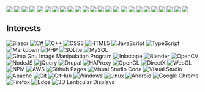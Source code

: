 <a href="https://github.com/LostBeard/SpawnDev.BlazorJS" title="SpawnDev.BlazorJS"><img align="top" src="https://github-readme-stats.vercel.app/api/pin/?delta=25&theme=dark&username=LostBeard&repo=SpawnDev.BlazorJS" /></a>
<a href="https://github.com/LostBeard/SpawnDev.BlazorJS.WebWorkers" title="SpawnDev.BlazorJS.WebWorkers"><img align="top" src="https://github-readme-stats.vercel.app/api/pin/?delta=25&theme=dark&username=LostBeard&repo=SpawnDev.BlazorJS.WebWorkers" /></a>
<a href="https://github.com/LostBeard/Anaglyphohol" title="Anaglyphohol"><img align="top" src="https://github-readme-stats.vercel.app/api/pin/?delta=25&theme=dark&username=LostBeard&repo=Anaglyphohol" /></a>
<a href="https://github.com/LostBeard/SpawnDev.BlazorJS.PeerJS" title="SpawnDev.BlazorJS.PeerJS"><img align="top" src="https://github-readme-stats.vercel.app/api/pin/?delta=25&theme=dark&username=LostBeard&repo=SpawnDev.BlazorJS.PeerJS" /></a>
<a href="https://github.com/LostBeard/SpawnDev.BlazorJS.FFmpegWasm" title="SpawnDev.BlazorJS.FFmpegWasm"><img align="top" src="https://github-readme-stats.vercel.app/api/pin/?delta=25&theme=dark&username=LostBeard&repo=SpawnDev.BlazorJS.FFmpegWasm" /></a>
<a href="https://github.com/LostBeard/SpawnDev.BlazorJS.WebTorrents" title="SpawnDev.BlazorJS.WebTorrents"><img align="top" src="https://github-readme-stats.vercel.app/api/pin/?delta=25&theme=dark&username=LostBeard&repo=SpawnDev.BlazorJS.WebTorrents" /></a>
<a href="https://github.com/LostBeard/SpawnDev.BlazorJS.SimplePeer" title="SpawnDev.BlazorJS.SimplePeer"><img align="top" src="https://github-readme-stats.vercel.app/api/pin/?delta=25&theme=dark&username=LostBeard&repo=SpawnDev.BlazorJS.SimplePeer" /></a>
<a href="https://github.com/LostBeard/SpawnDev.BlazorJS.SocketIO" title="SpawnDev.BlazorJS.SocketIO"><img align="top" src="https://github-readme-stats.vercel.app/api/pin/?delta=25&theme=dark&username=LostBeard&repo=SpawnDev.BlazorJS.SocketIO" /></a>
<a href="https://github.com/LostBeard/SpawnDev.BlazorJS.PixiJS" title="SpawnDev.BlazorJS.PixiJS"><img align="top" src="https://github-readme-stats.vercel.app/api/pin/?delta=25&theme=dark&username=LostBeard&repo=SpawnDev.BlazorJS.PixiJS" /></a>
<a href="https://github.com/LostBeard/BlazorWebAppSIMDDetectExample" title="BlazorWebAppSIMDDetectExample"><img align="top" src="https://github-readme-stats.vercel.app/api/pin/?delta=25&theme=dark&username=LostBeard&repo=BlazorWebAppSIMDDetectExample" /></a>
<a href="https://github.com/LostBeard/SpawnDev.BlazorJS.MessagePack" title="SpawnDev.BlazorJS.MessagePack"><img align="top" src="https://github-readme-stats.vercel.app/api/pin/?delta=25&theme=dark&username=LostBeard&repo=SpawnDev.BlazorJS.MessagePack" /></a>
<a href="https://github.com/LostBeard/SpawnDev.BlazorJS.VisNetwork" title="SpawnDev.BlazorJS.VisNetwork"><img align="top" src="https://github-readme-stats.vercel.app/api/pin/?delta=25&theme=dark&username=LostBeard&repo=SpawnDev.BlazorJS.VisNetwork" /></a>
<a href="https://github.com/LostBeard/SpawnDev.BlazorJS.BabylonJS6" title="SpawnDev.BlazorJS.BabylonJS6"><img align="top" src="https://github-readme-stats.vercel.app/api/pin/?delta=25&theme=dark&username=LostBeard&repo=SpawnDev.BlazorJS.BabylonJS6" /></a>
<a href="https://github.com/LostBeard/SpawnDev.BlazorJS.BrowserExtension" title="SpawnDev.BlazorJS.BrowserExtension"><img align="top" src="https://github-readme-stats.vercel.app/api/pin/?delta=25&theme=dark&username=LostBeard&repo=SpawnDev.BlazorJS.BrowserExtension" /></a>
<a href="https://github.com/LostBeard/SpawnDev.BlazorJS.TransformersJS" title="SpawnDev.BlazorJS.TransformersJS"><img align="top" src="https://github-readme-stats.vercel.app/api/pin/?delta=25&theme=dark&username=LostBeard&repo=SpawnDev.BlazorJS.TransformersJS" /></a>
<a href="https://github.com/LostBeard/BlazorWASMSIMDDetectExample" title="BlazorWASMSIMDDetectExample"><img align="top" src="https://github-readme-stats.vercel.app/api/pin/?delta=25&theme=dark&username=LostBeard&repo=BlazorWASMSIMDDetectExample" /></a>
<a href="https://github.com/LostBeard/SpawnDev.PatchStreams" title="SpawnDev.PatchStreams"><img align="top" src="https://github-readme-stats.vercel.app/api/pin/?delta=25&theme=dark&username=LostBeard&repo=SpawnDev.PatchStreams" /></a>
<a href="https://github.com/LostBeard/SpawnDev.EBML" title="SpawnDev.EBML"><img align="top" src="https://github-readme-stats.vercel.app/api/pin/?delta=25&theme=dark&username=LostBeard&repo=SpawnDev.EBML" /></a>
<a href="https://github.com/LostBeard/SpawnDev.BlazorJS.OpenCVSharp4" title="SpawnDev.BlazorJS.OpenCVSharp4"><img align="top" src="https://github-readme-stats.vercel.app/api/pin/?delta=25&theme=dark&username=LostBeard&repo=SpawnDev.BlazorJS.OpenCVSharp4" /></a>
<a href="https://github.com/LostBeard/BlazorServiceWorkerDemo" title="BlazorServiceWorkerDemo"><img align="top" src="https://github-readme-stats.vercel.app/api/pin/?delta=25&theme=dark&username=LostBeard&repo=BlazorServiceWorkerDemo" /></a>
<a href="https://github.com/LostBeard/SpawnDev.BlazorJS.CodeRunner" title="SpawnDev.BlazorJS.CodeRunner"><img align="top" src="https://github-readme-stats.vercel.app/api/pin/?delta=25&theme=dark&username=LostBeard&repo=SpawnDev.BlazorJS.CodeRunner" /></a>
<a href="https://github.com/LostBeard/BlazorWebBluetoothDemo" title="BlazorWebBluetoothDemo"><img align="top" src="https://github-readme-stats.vercel.app/api/pin/?delta=25&theme=dark&username=LostBeard&repo=BlazorWebBluetoothDemo" /></a>
<a href="https://github.com/LostBeard/SpawnDev.BlazorJS.Cryptography" title="SpawnDev.BlazorJS.Cryptography"><img align="top" src="https://github-readme-stats.vercel.app/api/pin/?delta=25&theme=dark&username=LostBeard&repo=SpawnDev.BlazorJS.Cryptography" /></a>
<a href="https://github.com/LostBeard/SimpleWebWorkersExample" title="SimpleWebWorkersExample"><img align="top" src="https://github-readme-stats.vercel.app/api/pin/?delta=25&theme=dark&username=LostBeard&repo=SimpleWebWorkersExample" /></a>

## Interests
![Blazor](https://img.shields.io/badge/blazor-%235C2D91.svg?style=for-the-badge&logo=blazor&logoColor=white)
![C#](https://img.shields.io/badge/c%23-%23239120.svg?style=for-the-badge&logo=csharp&logoColor=white)
![C++](https://img.shields.io/badge/c++-%2300599C.svg?style=for-the-badge&logo=c%2B%2B&logoColor=white)
![CSS3](https://img.shields.io/badge/css3-%231572B6.svg?style=for-the-badge&logo=css3&logoColor=white)
![HTML5](https://img.shields.io/badge/html5-%23E34F26.svg?style=for-the-badge&logo=html5&logoColor=white)
![JavaScript](https://img.shields.io/badge/javascript-%23323330.svg?style=for-the-badge&logo=javascript&logoColor=%23F7DF1E)
![TypeScript](https://img.shields.io/badge/typescript-%23007ACC.svg?style=for-the-badge&logo=typescript&logoColor=white)
![Markdown](https://img.shields.io/badge/markdown-%23000000.svg?style=for-the-badge&logo=markdown&logoColor=white)
![PHP](https://img.shields.io/badge/php-%23777BB4.svg?style=for-the-badge&logo=php&logoColor=white)
![SQLite](https://img.shields.io/badge/sqlite-%2307405e.svg?style=for-the-badge&logo=sqlite&logoColor=white)
![MySQL](https://img.shields.io/badge/mysql-4479A1.svg?style=for-the-badge&logo=mysql&logoColor=white)
![Gimp Gnu Image Manipulation Program](https://img.shields.io/badge/Gimp-657D8B?style=for-the-badge&logo=gimp&logoColor=FFFFFF)
![Inkscape](https://img.shields.io/badge/Inkscape-e0e0e0?style=for-the-badge&logo=inkscape&logoColor=080A13)
![Blender](https://img.shields.io/badge/blender-%23F5792A.svg?style=for-the-badge&logo=blender&logoColor=white)
![OpenCV](https://img.shields.io/badge/opencv-%23white.svg?style=for-the-badge&logo=opencv&logoColor=white)
![NodeJS](https://img.shields.io/badge/node.js-6DA55F?style=for-the-badge&logo=node.js&logoColor=white)
![jQuery](https://img.shields.io/badge/jquery-%230769AD.svg?style=for-the-badge&logo=jquery&logoColor=white)
![Drupal](https://img.shields.io/badge/drupal-%230678BE.svg?style=for-the-badge&logo=drupal&logoColor=white)
![HAProxy](https://img.shields.io/badge/-HAProxy-%23870000?style=for-the-badge&logo=HAProxy&logoColor=white)
![OpenGL](https://img.shields.io/badge/OpenGL-%23FFFFFF.svg?style=for-the-badge&logo=opengl)
![DirectX](https://img.shields.io/badge/DirectX-%23FFFF88.svg?style=for-the-badge&logo=directx)
![WebGL](https://img.shields.io/badge/WebGL-990000?logo=webgl&logoColor=white&style=for-the-badge)
![NPM](https://img.shields.io/badge/NPM-%23CB3837.svg?style=for-the-badge&logo=npm&logoColor=white)
![AWS](https://img.shields.io/badge/AWS-%23FF9900.svg?style=for-the-badge&logo=amazon-aws&logoColor=white)
![Github Pages](https://img.shields.io/badge/github%20pages-121013?style=for-the-badge&logo=github&logoColor=white)
![Visual Studio Code](https://img.shields.io/badge/Visual%20Studio%20Code-0078d7.svg?style=for-the-badge&logo=visual-studio-code&logoColor=white)
![Visual Studio](https://img.shields.io/badge/Visual%20Studio-5C2D91.svg?style=for-the-badge&logo=visual-studio&logoColor=white)
![Apache](https://img.shields.io/badge/apache-%23D42029.svg?style=for-the-badge&logo=apache&logoColor=white)
![Git](https://img.shields.io/badge/git-%23F05033.svg?style=for-the-badge&logo=git&logoColor=white)
![GitHub](https://img.shields.io/badge/github-%23121011.svg?style=for-the-badge&logo=github&logoColor=white)
![Windows](https://img.shields.io/badge/Windows-0078D6?style=for-the-badge&logo=windows&logoColor=white)
![Linux](https://img.shields.io/badge/Linux-FCC624?style=for-the-badge&logo=linux&logoColor=black)
![Android](https://img.shields.io/badge/Android-3DDC84?style=for-the-badge&logo=android&logoColor=white)
![Google Chrome](https://img.shields.io/badge/Google%20Chrome-4285F4?style=for-the-badge&logo=GoogleChrome&logoColor=white)
![Firefox](https://img.shields.io/badge/Firefox-FF7139?style=for-the-badge&logo=Firefox-Browser&logoColor=white)
![Edge](https://img.shields.io/badge/Edge-0078D7?style=for-the-badge&logo=Microsoft-edge&logoColor=white)
![3D Lenticular Displays](https://img.shields.io/badge/3D_Lenticular_Displays%20-56347C?&style=for-the-badge&logo=3D_Lenticular_Displays&logoColor=23F7DF1E)
